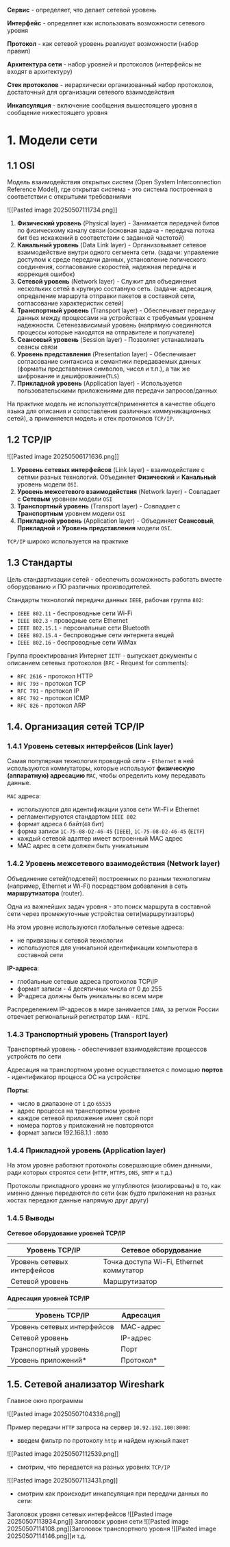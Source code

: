 
**Сервис** - определяет, что делает сетевой уровень

**Интерфейс** - определяет как использовать возможности сетевого уровня

**Протокол** - как сетевой уровень реализует возможности (набор правил)

**Архитектура сети** - набор уровней и протоколов (интерфейсы не входят в архитектуру)

**Стек протоколов** - иерархически организованный набор протоколов, достаточный для организации сетевого взаимодействия

**Инкапсуляция** - включение сообщения вышестоящего уровня в сообщение нижестоящего уровня

# 1. Модели сети

## 1.1 OSI

Модель взаимодействия открытых систем (Open System Interconnection Reference Model), где открытая система - это система построенная в соответствии с открытыми требованиями

![[Pasted image 20250507111734.png]]

1. **Физический уровень** (Physical layer) - Занимается передачей битов по физическому каналу связи (основная задача - передача потока бит без искажений в соответствии с заданной частотой)
2. **Канальный уровень** (Data Link layer) - Организовывает сетевое взаимодействие внутри одного сегмента сети. (задачи: управление доступом к среде передачи данных, установление логического соединения, согласование скоростей, надежная передача и коррекция ошибок)
3. **Сетевой уровень** (Network layer) - Служит для объединения нескольких сетей в крупную составную сеть. (задачи: адресация, определение маршрута отправки пакетов в составной сети, согласование характеристик сетей)
4. **Транспортный уровень** (Transport layer) - Обеспечивает передачу данных между процессами на устройствах с требуемым уровнем надежности. Сетенезависимый уровень (напрямую соединяются процессы которые находятся  на отправителе и получателе)
5. **Сеансовый уровень** (Session layer) - Позволяет устанавливать сеансы связи
6. **Уровень представления** (Presentation layer) - Обеспечивает согласование синтаксиса и семантики передаваемых данных (форматы представления символов, чисел и т.п.), а так же шифрование и дешифрование(`TLS`)
7. **Прикладной уровень** (Application layer)  - Используется пользовательскими приложениями для передачи запросов/данных

На практике модель не используется(применяется в качестве общего языка для описания и сопоставления различных коммуникационных сетей), а применяется модель и стек протоколов `TCP/IP`.

## 1.2 TCP/IP

![[Pasted image 20250506171636.png]]

1. **Уровень сетевых интерфейсов** (Link layer) - взаимодействие с сетями разных технологий. Объединяет **Физический** и **Канальный** уровень модели `OSI`.
2. **Уровень межсетевого взаимодействия** (Network layer) - Совпадает с **Сетевым** уровнем модели `OSI`
3. **Транспортный уровень** (Transport layer) - Совпадает с **Транспортным** уровнем модели `OSI`
4. **Прикладной уровень** (Application layer) - Объединяет **Сеансовый**, **Прикладной** и **Уровень представления** модели `OSI`.

`TCP/IP` широко используется на практике
## 1.3 Стандарты 

Цель стандартизации сетей - обеспечить возможность работать вместе оборудованию и ПО различных производителей.

Стандарты технологий передачи данных `IEEE`, рабочая группа `802`:
- `IEEE 802.11` - беспроводные сети Wi-Fi
- `IEEE 802.3` - проводные сети Ethernet
- `IEEE 802.15.1` - персональные сети Bluetooth
- `IEEE 802.15.4` - беспроводные сети интернета вещей
- `IEEE 802.16` - беспроводные сети WiMax

Группа проектирования Интернет `IETF` - выпускает документы с описанием сетевых протоколов (`RFC` - Request for comments):
- `RFC 2616` - протокол HTTP
- `RFC 793` - протокол TCP
- `RFC 791` - протокол IP
- `RFC 792` - протокол ICMP
- `RFC 826` - протокол ARP

## 1.4. Организация сетей TCP/IP

### 1.4.1 Уровень сетевых интерфейсов (Link layer)

Самая популярная технология проводной сети - `Ethernet` в ней используются коммутаторы, которые используют **физическую (аппаратную) адресацию** `MAC`, чтобы определить кому передавать данные.

`MAC` адреса:
- используются для идентификации узлов сети Wi-Fi и Ethernet
- регламентируются стандартом `IEEE 802`
- формат адреса `6` байт(`48` бит)
- форма записи `1C-75-08-D2-46-45` (`IEEE`), `1C-75-08-D2-46-45` (`EITF`)
- каждый сетевой адаптер имеет встроенный MAC адрес
- MAC адрес в сети должен быть уникальным

### 1.4.2 Уровень межсетевого взаимодействия (Network layer)

Объединение сетей(подсетей) построенных по разным технологиям (например, Ethernet и Wi-Fi) посредством добавления в сеть **маршрутизатора** (router).

Одна из важнейших задач уровня - это поиск маршрута в составной сети через промежуточные устройства сети(маршрутизаторы)

На этом уровне используются глобальные сетевые адреса:
- не привязаны к сетевой технологии
- используются для уникальной идентификации компьютера в составной сети

**IP-адреса**:
- глобальные сетевые адреса протоколов TCP\IP
- формат записи - 4 десятичных числа от 0 до 255
- IP-адреса должны быть уникальны во всем мире

Распределением IP-адресов в мире занимается `IANA`, за регион России отвечает региональный регистратор `IANA` - `RIPE`.

### 1.4.3 Транспортный уровень (Transport layer)

Транспортный уровень - обеспечивает взаимодействие процессов устройств по сети

Адресация на транспортном уровне осуществляется с помощью **портов** - идентификатор процесса ОС на устройстве

**Порты**:
- число в диапазоне от `1` до `65535`
- адрес процесса на транспортном уровне
- каждое сетевой приложение имеет свой порт
- номера портов у приложений не повторяются
- формат записи 192.168.1.1 `:8080`

### 1.4.4 Прикладной уровень (Application layer)

На этом уровне работают протоколы совершающие обмен данными, ради которых строятся сети (`HTTP`, `HTTPS`, `DNS`, `SMTP` и т.д.)

Протоколы прикладного уровня не углубляются (изолированы) в то, как именно данные передаются по сети (как будто приложения на разных хостах передают данные напрямую друг другу)

### 1.4.5 Выводы

**Сетевое оборудование уровней TCP/IP**

| Уровень TCP/IP              | Сетевое оборудование                     |
| --------------------------- | ---------------------------------------- |
| Уровень сетевых интерфейсов | Точка доступа Wi-Fi, Ethernet коммутатор |
| Сетевой уровень             | Маршрутизатор                            |

**Адресация уровней TCP/IP**

| Уровень TCP/IP              | Адресация |
| --------------------------- | --------- |
| Уровень сетевых интерфейсов | МАС-адрес |
| Сетевой уровень             | IP-адрес  |
| Транспортный уровень        | Порт      |
| Уровень приложений*         | Протокол* |

## 1.5. Сетевой анализатор Wireshark

Главное окно программы

![[Pasted image 20250507104336.png]]

Пример передачи `HTTP` запроса на сервер `10.92.192.100:8000`:
- введем фильтр по протоколу `http` и найдем нужный пакет

![[Pasted image 20250507112539.png]]

- смотрим, что передается на разных уровнях `TCP/IP`

![[Pasted image 20250507113431.png]]

- смотрим как происходит инкапсуляция при передачи данных по сети:

Заголовок уровня сетевых интерфейсов
![[Pasted image 20250507113934.png]]
Заголовок уровня сети
![[Pasted image 20250507114108.png]]Заголовок транспортного уровня
![[Pasted image 20250507114146.png]]и т.д.


